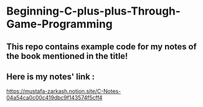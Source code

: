 # Beginning-C-plus-plus-Through-Game-Programming
## This repo contains example code for my notes of the book mentioned in the title!
## Here is my notes' link : 
https://mustafa-zarkash.notion.site/C-Notes-04a54ca0c00c419dbc9f143574f5cff4
